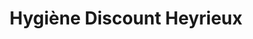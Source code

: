 ---
title: "Hygiène Discount Heyrieux"
url: /valencin/hygiene-discount-heyrieux/
shop: articles ménagers
---